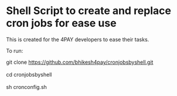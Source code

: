 # Shell Script to create and replace cron jobs for ease use

This is created for the 4PAY developers to ease their tasks. 

To run: 

git clone https://github.com/bhikesh4pay/cronjobsbyshell.git <br/>
<br/>
cd cronjobsbyshell <br/>
<br/>
sh cronconfig.sh 

